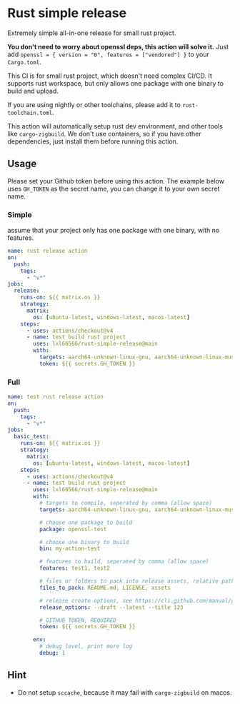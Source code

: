 # Rust simple release

Extremely simple all-in-one release for small rust project.

**You don't need to worry about openssl deps, this action will solve it.** Just add `openssl = { version = "0", features = ["vendored"] }` to your `Cargo.toml`.

This CI is for small rust project, which doesn't need complex CI/CD. It supports rust workspace, but only allows one package with one binary to build and upload.

If you are using nightly or other toolchains, please add it to `rust-toolchain.toml`.

This action will automatically setup rust dev environment, and other tools like `cargo-zigbuild`. We don't use containers, so if you have other dependencies, just install them before running this action.

## Usage

Please set your Github token before using this action. The example below uses `GH_TOKEN` as the secret name, you can change it to your own secret name.

### Simple

assume that your project only has one package with one binary, with no features.

```yaml
name: rust release action
on:
  push:
    tags:
      - "v*"
jobs:
  release:
    runs-on: ${{ matrix.os }}
    strategy:
      matrix:
        os: [ubuntu-latest, windows-latest, macos-latest]
    steps:
      - uses: actions/checkout@v4
      - name: test build rust project
        uses: lxl66566/rust-simple-release@main
        with:
          targets: aarch64-unknown-linux-gnu, aarch64-unknown-linux-musl, x86_64-pc-windows-msvc, x86_64-unknown-linux-musl, x86_64-unknown-linux-gnu, aarch64-apple-darwin, x86_64-apple-darwin
          token: ${{ secrets.GH_TOKEN }}
```

### Full

```yaml
name: test rust release action
on:
  push:
    tags:
      - "v*"
jobs:
  basic_test:
    runs-on: ${{ matrix.os }}
    strategy:
      matrix:
        os: [ubuntu-latest, windows-latest, macos-latest]
    steps:
      - uses: actions/checkout@v4
      - name: test build rust project
        uses: lxl66566/rust-simple-release@main
        with:
          # targets to compile, seperated by comma (allow space)
          targets: aarch64-unknown-linux-gnu, aarch64-unknown-linux-musl, x86_64-pc-windows-msvc, x86_64-unknown-linux-musl, x86_64-unknown-linux-gnu, aarch64-apple-darwin, x86_64-apple-darwin

          # choose one package to build
          package: openssl-test

          # choose one binary to build
          bin: my-action-test

          # features to build, seperated by comma (allow space)
          features: test1, test2

          # files or folders to pack into release assets, relative path seperated by comma
          files_to_pack: README.md, LICENSE, assets

          # release create options, see https://cli.github.com/manual/gh_release_create
          release_options: --draft --latest --title 123

          # GITHUB TOKEN, REQUIRED
          token: ${{ secrets.GH_TOKEN }}

        env:
          # debug level, print more log
          debug: 1
```

## Hint

- Do not setup `sccache`, because it may fail with `cargo-zigbuild` on macos.
